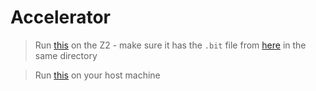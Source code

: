 # Accelerator

> Run [this](./Networking/Z2.py) on the Z2 - make sure it has the `.bit` file from [here](./HLS/) in the same directory 

> Run [this](./Networking/HOST.py) on your host machine